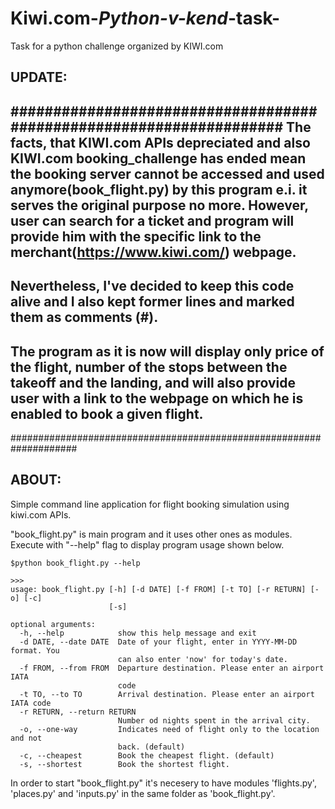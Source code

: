# Kiwi.com-_Python-v-kend_-task-
Task for a python challenge organized by KIWI.com

UPDATE:
--------
####################################################################
The facts, that KIWI.com APIs depreciated and also KIWI.com booking_challenge has ended mean the booking server cannot be accessed and used anymore(book_flight.py) by this program e.i. it serves the original purpose no more. However, user can search for a ticket and program will provide him with the specific link to the merchant(https://www.kiwi.com/) webpage.
-------------------------------------------------------------------------------------------------------------------------------
Nevertheless, I've decided to keep this code alive and I also kept former lines and marked them as comments (#).
-----------------------------------------------------------------------------------------------------------------------------
The program as it is now will display only price of the flight, number of the stops between the takeoff and the landing, and will also provide user with a link to the webpage on which he is enabled to book a given flight.
--------------------
####################################################################

ABOUT:
-
Simple command line application for flight booking simulation using kiwi.com APIs.

"book_flight.py" is main program and it uses other ones as modules.
Execute with "--help" flag to display program usage shown below.
```
$python book_flight.py --help
```

```
>>>
usage: book_flight.py [-h] [-d DATE] [-f FROM] [-t TO] [-r RETURN] [-o] [-c]
                      [-s]

optional arguments:
  -h, --help            show this help message and exit
  -d DATE, --date DATE  Date of your flight, enter in YYYY-MM-DD format. You
                        can also enter 'now' for today's date.
  -f FROM, --from FROM  Departure destination. Please enter an airport IATA
                        code
  -t TO, --to TO        Arrival destination. Please enter an airport IATA code
  -r RETURN, --return RETURN
                        Number od nights spent in the arrival city.
  -o, --one-way         Indicates need of flight only to the location and not
                        back. (default)
  -c, --cheapest        Book the cheapest flight. (default)
  -s, --shortest        Book the shortest flight.
```

In order to start   "book_flight.py"   it's necesery to have modules  'flights.py',  'places.py'   and   'inputs.py'    in the same folder as 'book_flight.py'.

